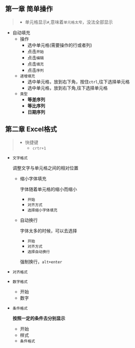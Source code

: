 ## 第一章 简单操作

> + 单元格显示`#`,意味着`单元格太窄`，没法全部显示

+ 自动填充
  + 操作
    + 选中单元格(需要操作的行或者列)
    + 点击`开始`
    + 点击`编辑`
    + 点击`填充`
    + 点击`序列`
  + `递增填充`
    + 选中单元格，放到右下角，按住`ctrl`,往下选择单元格
    + 选中单元格，放到右下角,往下选择单元格
  + `类型`
    + **等差序列**
    + **等比序列**
    + **日期序列**

## 第二章 Excel格式

> + 快捷键
>   + `crtr+1`

+ `文字格式`

  调整文字与单元格之间的相对位置

  + 缩小字体填充

    字体随着单元格的缩小而缩小

    + `开始`
    + `对齐方式`
    + `选择缩小字体填充`

  + 自动换行

    字体太多的时候，可以去选择

    + `开始`
    + `对齐方式`
    + `选择自动换行`

    强制换行，`alt+enter`

+ `对齐格式`

+ `数字格式`

  + 开始
  + 数字

+ `条件格式`

  **按照一定的条件去分别显示**

  + 开始
  + 样式
  + `条件格式`
